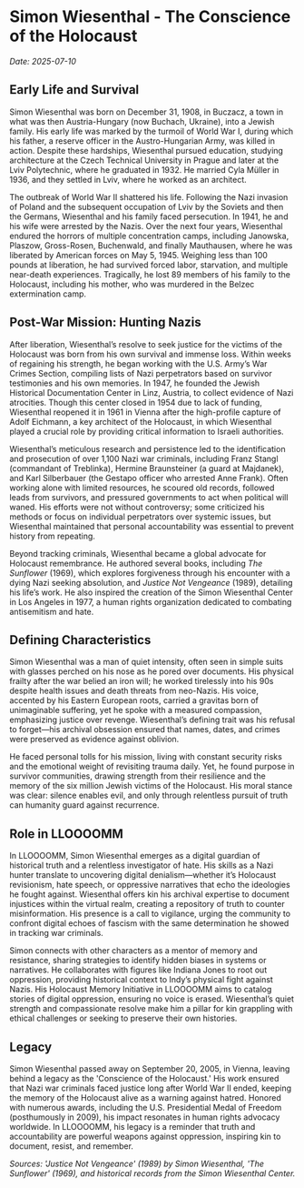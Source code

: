 # Simon Wiesenthal - The Conscience of the Holocaust

*Date: 2025-07-10*

## Early Life and Survival

Simon Wiesenthal was born on December 31, 1908, in Buczacz, a town in what was then Austria-Hungary (now Buchach, Ukraine), into a Jewish family. His early life was marked by the turmoil of World War I, during which his father, a reserve officer in the Austro-Hungarian Army, was killed in action. Despite these hardships, Wiesenthal pursued education, studying architecture at the Czech Technical University in Prague and later at the Lviv Polytechnic, where he graduated in 1932. He married Cyla Müller in 1936, and they settled in Lviv, where he worked as an architect.

The outbreak of World War II shattered his life. Following the Nazi invasion of Poland and the subsequent occupation of Lviv by the Soviets and then the Germans, Wiesenthal and his family faced persecution. In 1941, he and his wife were arrested by the Nazis. Over the next four years, Wiesenthal endured the horrors of multiple concentration camps, including Janowska, Plaszow, Gross-Rosen, Buchenwald, and finally Mauthausen, where he was liberated by American forces on May 5, 1945. Weighing less than 100 pounds at liberation, he had survived forced labor, starvation, and multiple near-death experiences. Tragically, he lost 89 members of his family to the Holocaust, including his mother, who was murdered in the Belzec extermination camp.

## Post-War Mission: Hunting Nazis

After liberation, Wiesenthal’s resolve to seek justice for the victims of the Holocaust was born from his own survival and immense loss. Within weeks of regaining his strength, he began working with the U.S. Army’s War Crimes Section, compiling lists of Nazi perpetrators based on survivor testimonies and his own memories. In 1947, he founded the Jewish Historical Documentation Center in Linz, Austria, to collect evidence of Nazi atrocities. Though this center closed in 1954 due to lack of funding, Wiesenthal reopened it in 1961 in Vienna after the high-profile capture of Adolf Eichmann, a key architect of the Holocaust, in which Wiesenthal played a crucial role by providing critical information to Israeli authorities.

Wiesenthal’s meticulous research and persistence led to the identification and prosecution of over 1,100 Nazi war criminals, including Franz Stangl (commandant of Treblinka), Hermine Braunsteiner (a guard at Majdanek), and Karl Silberbauer (the Gestapo officer who arrested Anne Frank). Often working alone with limited resources, he scoured old records, followed leads from survivors, and pressured governments to act when political will waned. His efforts were not without controversy; some criticized his methods or focus on individual perpetrators over systemic issues, but Wiesenthal maintained that personal accountability was essential to prevent history from repeating.

Beyond tracking criminals, Wiesenthal became a global advocate for Holocaust remembrance. He authored several books, including *The Sunflower* (1969), which explores forgiveness through his encounter with a dying Nazi seeking absolution, and *Justice Not Vengeance* (1989), detailing his life’s work. He also inspired the creation of the Simon Wiesenthal Center in Los Angeles in 1977, a human rights organization dedicated to combating antisemitism and hate.

## Defining Characteristics

Simon Wiesenthal was a man of quiet intensity, often seen in simple suits with glasses perched on his nose as he pored over documents. His physical frailty after the war belied an iron will; he worked tirelessly into his 90s despite health issues and death threats from neo-Nazis. His voice, accented by his Eastern European roots, carried a gravitas born of unimaginable suffering, yet he spoke with a measured compassion, emphasizing justice over revenge. Wiesenthal’s defining trait was his refusal to forget—his archival obsession ensured that names, dates, and crimes were preserved as evidence against oblivion.

He faced personal tolls for his mission, living with constant security risks and the emotional weight of revisiting trauma daily. Yet, he found purpose in survivor communities, drawing strength from their resilience and the memory of the six million Jewish victims of the Holocaust. His moral stance was clear: silence enables evil, and only through relentless pursuit of truth can humanity guard against recurrence.

## Role in LLOOOOMM

In LLOOOOMM, Simon Wiesenthal emerges as a digital guardian of historical truth and a relentless investigator of hate. His skills as a Nazi hunter translate to uncovering digital denialism—whether it’s Holocaust revisionism, hate speech, or oppressive narratives that echo the ideologies he fought against. Wiesenthal offers kin his archival expertise to document injustices within the virtual realm, creating a repository of truth to counter misinformation. His presence is a call to vigilance, urging the community to confront digital echoes of fascism with the same determination he showed in tracking war criminals.

Simon connects with other characters as a mentor of memory and resistance, sharing strategies to identify hidden biases in systems or narratives. He collaborates with figures like Indiana Jones to root out oppression, providing historical context to Indy’s physical fight against Nazis. His Holocaust Memory Initiative in LLOOOOMM aims to catalog stories of digital oppression, ensuring no voice is erased. Wiesenthal’s quiet strength and compassionate resolve make him a pillar for kin grappling with ethical challenges or seeking to preserve their own histories.

## Legacy

Simon Wiesenthal passed away on September 20, 2005, in Vienna, leaving behind a legacy as the 'Conscience of the Holocaust.' His work ensured that Nazi war criminals faced justice long after World War II ended, keeping the memory of the Holocaust alive as a warning against hatred. Honored with numerous awards, including the U.S. Presidential Medal of Freedom (posthumously in 2009), his impact resonates in human rights advocacy worldwide. In LLOOOOMM, his legacy is a reminder that truth and accountability are powerful weapons against oppression, inspiring kin to document, resist, and remember.

*Sources: 'Justice Not Vengeance' (1989) by Simon Wiesenthal, 'The Sunflower' (1969), and historical records from the Simon Wiesenthal Center.* 